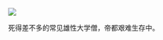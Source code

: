 ![](https://github-readme-stats.vercel.app/api?username=timrockefeller&show_icons=true&theme=tokyonight)

死得差不多的常见雄性大学僧，帝都艰难生存中。

